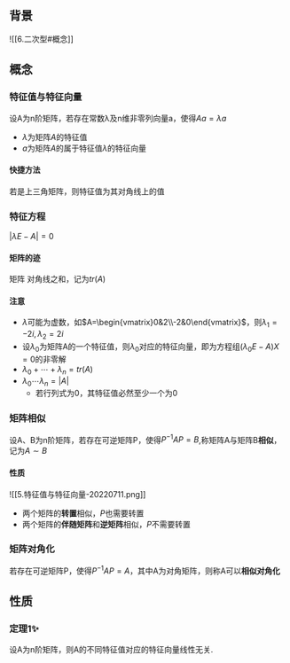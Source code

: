 ## 背景
![[6.二次型#概念]]
## 概念
### 特征值与特征向量 
设A为n阶矩阵，若存在常数λ及n维非零列向量a，使得$Aa=\lambda a$
- $\lambda$为矩阵$A$的特征值
- $a$为矩阵$A$的属于特征值$\lambda$的特征向量
#### 快捷方法
若是上三角矩阵，则特征值为其对角线上的值
### 特征方程
$|\lambda E-A|=0$
#### 矩阵的迹
矩阵 对角线之和，记为$tr(A)$
#### 注意
- $\lambda$可能为虚数，如$A=\begin{vmatrix}0&2\\-2&0\end{vmatrix}$，则$\lambda_{1}=-2i,\lambda_{2}=2i$
- 设$\lambda_{0}$为矩阵A的一个特征值，则$\lambda_{0}$对应的特征向量，即为方程组$(\lambda_{0}E-A)X=0$的非零解
- $\lambda_{0}+\cdots+\lambda_{n}=tr(A)$
- $\lambda_{0}\cdots\lambda_{n}=|A|$
	- 若行列式为0，其特征值必然至少一个为0
### 矩阵相似
设A、B为n阶矩阵，若存在可逆矩阵P，使得$P^{-1}AP=B$,称矩阵A与矩阵B**相似**，记为$A\sim B$
#### 性质
![[5.特征值与特征向量-20220711.png]]
- 两个矩阵的**转置**相似，$P$也需要转置
- 两个矩阵的**伴随矩阵**和**逆矩阵**相似，$P$不需要转置
### 矩阵对角化
若存在可逆矩阵P，使得$P^{-1}AP=A$，其中A为对角矩阵，则称A可以**相似对角化**
## 性质
### 定理1✨
设A为n阶矩阵，则A的不同特征值对应的特征向量线性无关.

















